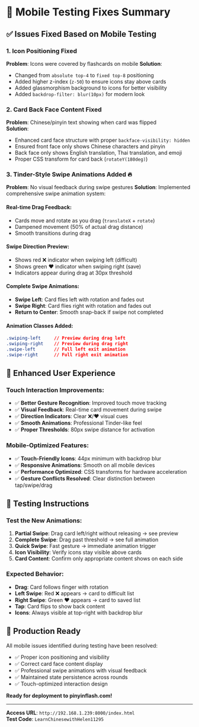 # 📱 Mobile Testing Fixes Summary

## ✅ **Issues Fixed Based on Mobile Testing**

### 1. **Icon Positioning Fixed** 
**Problem**: Icons were covered by flashcards on mobile
**Solution**: 
- Changed from `absolute top-4` to `fixed top-8` positioning
- Added higher z-index (`z-50`) to ensure icons stay above cards
- Added glassmorphism background to icons for better visibility
- Added `backdrop-filter: blur(10px)` for modern look

### 2. **Card Back Face Content Fixed**
**Problem**: Chinese/pinyin text showing when card was flipped  
**Solution**:
- Enhanced card face structure with proper `backface-visibility: hidden`
- Ensured front face only shows Chinese characters and pinyin
- Back face only shows English translation, Thai translation, and emoji
- Proper CSS transform for card back (`rotateY(180deg)`)

### 3. **Tinder-Style Swipe Animations Added** 🔥
**Problem**: No visual feedback during swipe gestures
**Solution**: Implemented comprehensive swipe animation system:

#### **Real-time Drag Feedback**:
- Cards move and rotate as you drag (`translateX` + `rotate`)
- Dampened movement (50% of actual drag distance)
- Smooth transitions during drag

#### **Swipe Direction Preview**:
- Shows red ❌ indicator when swiping left (difficult)
- Shows green ❤️ indicator when swiping right (save)
- Indicators appear during drag at 30px threshold

#### **Complete Swipe Animations**:
- **Swipe Left**: Card flies left with rotation and fades out
- **Swipe Right**: Card flies right with rotation and fades out  
- **Return to Center**: Smooth snap-back if swipe not completed

#### **Animation Classes Added**:
```css
.swiping-left     // Preview during drag left
.swiping-right    // Preview during drag right  
.swipe-left       // Full left exit animation
.swipe-right      // Full right exit animation
```

## 🎯 **Enhanced User Experience**

### **Touch Interaction Improvements**:
- ✅ **Better Gesture Recognition**: Improved touch move tracking
- ✅ **Visual Feedback**: Real-time card movement during swipe
- ✅ **Direction Indicators**: Clear ❌/❤️ visual cues
- ✅ **Smooth Animations**: Professional Tinder-like feel
- ✅ **Proper Thresholds**: 80px swipe distance for activation

### **Mobile-Optimized Features**:
- ✅ **Touch-Friendly Icons**: 44px minimum with backdrop blur
- ✅ **Responsive Animations**: Smooth on all mobile devices
- ✅ **Performance Optimized**: CSS transforms for hardware acceleration
- ✅ **Gesture Conflicts Resolved**: Clear distinction between tap/swipe/drag

## 🧪 **Testing Instructions**

### **Test the New Animations**:
1. **Partial Swipe**: Drag card left/right without releasing → see preview
2. **Complete Swipe**: Drag past threshold → see full animation
3. **Quick Swipe**: Fast gesture → immediate animation trigger
4. **Icon Visibility**: Verify icons stay visible above cards
5. **Card Content**: Confirm only appropriate content shows on each side

### **Expected Behavior**:
- **Drag**: Card follows finger with rotation
- **Left Swipe**: Red ❌ appears → card to difficult list
- **Right Swipe**: Green ❤️ appears → card to saved list  
- **Tap**: Card flips to show back content
- **Icons**: Always visible at top-right with backdrop blur

## 🚀 **Production Ready**

All mobile issues identified during testing have been resolved:
- ✅ Proper icon positioning and visibility
- ✅ Correct card face content display  
- ✅ Professional swipe animations with visual feedback
- ✅ Maintained state persistence across rounds
- ✅ Touch-optimized interaction design

**Ready for deployment to pinyinflash.com!**

---

**Access URL**: `http://192.168.1.239:8000/index.html`  
**Test Code**: `LearnChinesewithHelen11295`
